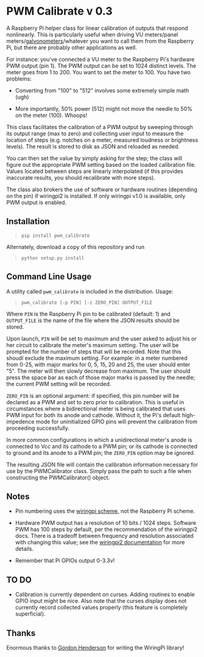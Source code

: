 PWM Calibrate v 0.3
===================

A Raspberry Pi helper class for linear calibration of outputs that respond nonlinearly. This is particularly useful when driving VU meters/panel meters/[galvonometers](http://en.wikipedia.org/wiki/Galvanometer)/whatever you want to call them from the Raspberry Pi, but there are probably other applications as well.

For instance: you've connected a VU meter to the Raspberry Pi's hardware PWM output (pin 1). The PWM output can be set to 1024 distinct levels. The meter goes from 1 to 200. You want to set the meter to 100. You have two problems:

* Converting from "100" to "512" involves some extremely simple math (ugh)

* More importantly, 50% power (512) might not move the needle to 50% on the meter (100). Whoops!

This class facilitates the calibration of a PWM output by sweeping through its output range (max to zero) and collecting user input to measure the location of steps (e.g. notches on a meter, measured loudness or brightness levels). The result is stored to disk as JSON and reloaded as needed. 

You can then set the value by simply asking for the step; the class will figure out the appropriate PWM setting based on the loaded calibration file. Values located between steps are linearly interpolated (if this provides inaccurate results, you should recalibrate with more steps).

The class also brokers the use of software or hardware routines (depending on the pin) if wiringpi2 is installed. If only wiringpi v1.0 is available, only PWM output is enabled.

Installation
------------

> `pip install pwm_calibrate`

Alternately, download a copy of this repository and run

> `python setup.py install`

Command Line Usage
------------------

A utility called `pwm_calibrate` is included in the distribution. Usage:

> `pwm_calibrate [-p PIN] [-z ZERO_PIN] OUTPUT_FILE`

Where `PIN` is the Raspberry Pi pin to be calibrated (default: 1) and `OUTPUT_FILE` is the name of the file where the JSON results should be stored. 

Upon launch, `PIN` will be set to maximum and the user asked to adjust his or her circuit to calibrate the meter's maximum setting. The user will be prompted for the number of steps that will be recorded. Note that this shoudl exclude the maximum setting. For example: in a meter numbered from 0-25, with major marks for 0, 5, 15, 20 and 25, the user should enter "5". The meter will then slowly decrease from maximum. The user should press the space bar as each of those major marks is passed by the needle; the current PWM setting will be recorded.

`ZERO_PIN` is an optional argument: if specified, this pin number will be declared as a PWM and set to zero prior to calibration. This is useful in circumstances where a bidirectional meter is being calibrated that uses PWM input for both its anode and cathode. Without it, the Pi's default high-impedence mode for uninitialized GPIO pins will prevent the calibration from proceeding successfully. 

In more common configurations in which a unidirectional meter's anode is connected to Vcc and its cathode to a PWM pin; or its cathode is connected to ground and its anode to a PWM pin; the `ZERO_PIN` option may be ignored.

The resulting JSON file will contain the calibration information necessary for use by the PWMCalibrator class. Simply pass the path to such a file when constructing the PWMCalibrator() object.


Notes
-----

* Pin numbering uses the [wiringpi scheme](http://wiringpi.com/pins/), not the Raspberry Pi scheme.

* Hardware PWM output has a resolution of 10 bits / 1024 steps. Software PWM has 100 steps by default, per the recommendation of the wiringpi2 docs. There is a tradeoff between frequency and resolution associated with changing this value; see the [wiringpi2 documentation](http://wiringpi.com/reference/software-pwm-library/) for more details.

* Remember that Pi GPIOs output 0-3.3v!

TO DO
-----

* Calibration is currently dependent on curses. Adding routines to enable GPIO input might be nice. Also note that the curses display does not currently record collected values properly (this feature is completely superficial).

Thanks
------

Enormous thanks to [Gordon Henderson](http://projects.drogon.net/) for writing the WiringPi library!

